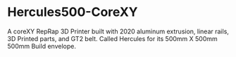 # Hercules500-CoreXY
A coreXY RepRap 3D Printer built with 2020 aluminum extrusion, linear rails, 3D Printed parts, and GT2 belt. 
Called Hercules for its 500mm X 500mm 500mm Build envelope.
